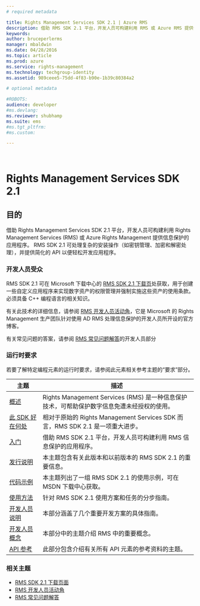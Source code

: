 ```yaml
---
# required metadata

title: Rights Management Services SDK 2.1 | Azure RMS
description: 借助 RMS SDK 2.1 平台，开发人员可构建利用 RMS 或 Azure RMS 提供信息保护的应用程序。
keywords:
author: bruceperlerms
manager: mbaldwin
ms.date: 04/28/2016
ms.topic: article
ms.prod: azure
ms.service: rights-management
ms.technology: techgroup-identity
ms.assetid: 989ceee5-75dd-4f83-b90e-1b39c80384a2

# optional metadata

#ROBOTS:
audience: developer
#ms.devlang:
ms.reviewer: shubhamp
ms.suite: ems
#ms.tgt_pltfrm:
#ms.custom:

---
```


﻿
# Rights Management Services SDK 2.1


## 目的

借助 Rights Management Services SDK 2.1 平台，开发人员可构建利用 Rights Management Services (RMS) 或 Azure Rights Management 提供信息保护的应用程序。 RMS SDK 2.1 可处理复杂的安装操作（如密钥管理、加密和解密处理），并提供简化的 API 以便轻松开发应用程序。

### 开发人员受众

RMS SDK 2.1 可在 Microsoft 下载中心的 [RMS SDK 2.1 下载页](http://www.microsoft.com/en-us/download/details.aspx?id=38397)处获取，用于创建一些自定义应用程序来实现数字资产的权限管理并强制实施这些资产的使用条款。 必须具备 C++ 编程语言的相关知识。

有关此技术的详细信息，请参阅 [RMS 开发人员活动角](http://blogs.msdn.com/b/rms/archive/2012/05/31/official-release-of-ad-rms-sdk-2-0-and-ad-rms-client-2-0.aspx)，它是 Microsoft 的 Rights Management 生产团队针对使用 AD RMS 处理信息保护的开发人员所开设的官方博客。

有关常见问题的答案，请参阅 [RMS 常见问题解答](http://aka.ms/adrmsfaq )的开发人员部分

### 运行时要求

若要了解特定编程元素的运行时要求，请参阅此元素相关参考主题的“要求”部分。

|主题|描述|
|-----|--------|
|[概述](ad-rms-overview.md)|Rights Management Services (RMS) 是一种信息保护技术，可帮助保护数字信息免遭未经授权的使用。|
|[此 SDK 好在何处](differences-between-ad-rms-and-ad-rms-2-0.md)|相对于原始的 Rights Management Services SDK 而言，RMS SDK 2.1 是一项重大进步。|
|[入门](getting-started-with-ad-rms-2-0.md)|借助 RMS SDK 2.1 平台，开发人员可构建利用 RMS 信息保护的应用程序。|
|[发行说明](release-notes-rtm.md)|本主题包含有关此版本和以前版本的 RMS SDK 2.1 的重要信息。|
|[代码示例](samples.md)|本主题列出了一组 RMS SDK 2.1 的使用示例，可在 MSDN 下载中心获取。|
|[使用方法](how-to-use-msipc.md)|针对 RMS SDK 2.1 使用方案和任务的分步指南。|
|[开发人员说明](developer-notes.md)|本部分涵盖了几个重要开发方案的具体指南。|
|[开发人员概念](ad-rms-concepts-nav.md)|本部分中的主题介绍 RMS 中的重要概念。|
|[API 参考](/rights-management/sdk/2.1/api/win/constants)|此部分包含介绍有关所有 API 元素的参考资料的主题。|

 

### 相关主题

* [RMS SDK 2.1 下载页面](http://www.microsoft.com/en-us/download/details.aspx?id=38397)
* [RMS 开发人员活动角](http://blogs.msdn.com/b/rms/archive/2012/05/31/official-release-of-ad-rms-sdk-2-0-and-ad-rms-client-2-0.aspx)
* [RMS 常见问题解答](http://aka.ms/adrmsfaq )
 

 


<!--HONumber=Apr16_HO3-->


